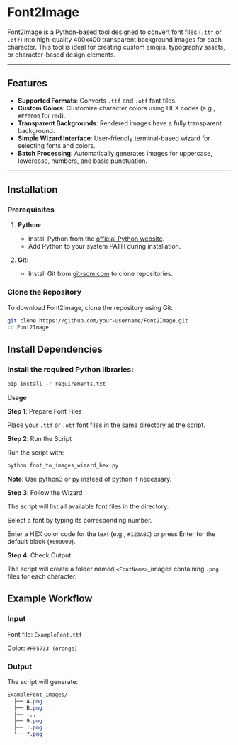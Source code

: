 # Font2Image

Font2Image is a Python-based tool designed to convert font files (`.ttf` or `.otf`) into high-quality 400x400 transparent background images for each character. This tool is ideal for creating custom emojis, typography assets, or character-based design elements.

---

## Features
- **Supported Formats**: Converts `.ttf` and `.otf` font files.
- **Custom Colors**: Customize character colors using HEX codes (e.g., `#FF0000` for red).
- **Transparent Backgrounds**: Rendered images have a fully transparent background.
- **Simple Wizard Interface**: User-friendly terminal-based wizard for selecting fonts and colors.
- **Batch Processing**: Automatically generates images for uppercase, lowercase, numbers, and basic punctuation.

---

## Installation

### Prerequisites
1. **Python**:
   - Install Python from the [official Python website](https://www.python.org/downloads/).
   - Add Python to your system PATH during installation.

2. **Git**:
   - Install Git from [git-scm.com](https://git-scm.com/) to clone repositories.

### Clone the Repository
To download Font2Image, clone the repository using Git:
```bash
git clone https://github.com/your-username/Font2Image.git
cd Font2Image
```

## Install Dependencies
### Install the required Python libraries:

```bash
pip install -r requirements.txt
```
**Usage**

__Step 1__: Prepare Font Files

Place your `.ttf` or `.otf` font files in the same directory as the script.

__Step 2__: Run the Script

Run the script with:

```bash
python font_to_images_wizard_hex.py
```

__Note__: Use python3 or py instead of python if necessary.

__Step 3__: Follow the Wizard

The script will list all available font files in the directory.

Select a font by typing its corresponding number.

Enter a HEX color code for the text (e.g., `#123ABC`) or press Enter for the default black (`#000000`).

__Step 4__: Check Output

The script will create a folder named `<FontName>`_images containing `.png` files for each character.

## Example Workflow
### Input

Font file: `ExampleFont.ttf`

Color: `#FF5733 (orange)`

### Output

The script will generate:

```css
ExampleFont_images/
  ├── A.png
  ├── B.png
  ├── ...
  ├── 9.png
  ├── !.png
  └── ?.png
  ```
